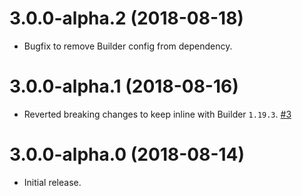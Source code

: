 # 3.0.0-alpha.2 (2018-08-18)

- Bugfix to remove Builder config from dependency.

# 3.0.0-alpha.1 (2018-08-16)

- Reverted breaking changes to keep inline with Builder `1.19.3`. [#3](https://github.com/blackbaud/skyux-http/pull/3)

# 3.0.0-alpha.0 (2018-08-14)

- Initial release.
